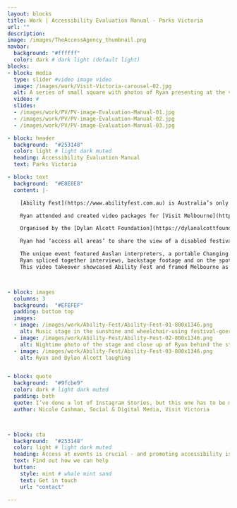 ```yaml
---
layout: blocks
title: Work | Accessibility Evaluation Manual - Parks Victoria
url: ""
description:
image: /images/TheAccessAgency_thumbnail.png
navbar:
  background: "#ffffff"
  color: dark # dark light (default light)
blocks:
- block: media
  type: slider #video image video
  image: /images/work/Visit-Victoria-carousel-02.jpg
  alt: A series of small square with photos of Ryan presenting at the visit victoria program
  video: #
  slides:
  - /images/work/PV/PV-image-Evaluation-Manual-01.jpg
  - /images/work/PV/PV-image-Evaluation-Manual-02.jpg
  - /images/work/PV/PV-image-Evaluation-Manual-03.jpg

- block: header
  background:  "#253148"
  color: light # light dark muted
  heading: Accessibility Evaluation Manual
  text: Parks Victoria

- block: text
  background:  "#E8E8E8"
  content: |-

    [Ability Fest](https://www.abilityfest.com.au) is Australia’s only fully accessible and inclusive music festival.

    Ryan attended and created video packages for [Visit Melbourne](https://www.visitmelbourne.com) that were then shared with their nine hundred thousand local and international followers.

    Organised by the [Dylan Alcott Foundation](https://dylanalcottfoundation.com.au) and Untitled Group, the 2021 event was held in Melbourne’s picturesque Alexandra Gardens. The headline acts were some of Australia’s top-notch regulars like *Alex the Astronaut*, *Illy*, *Pecking Duck*, *What So Not* and *Confidence Man*.

    Ryan had ‘access all areas’ to share the view of a disabled festivalgoer. He attended with another wheelchair user, Sebastian, and his carer Michael. They arrived and got the lay of the land, checking out the food trucks, dancefloors and raised viewing areas.

    The unique event featured Auslan interpreters, a portable Changing Places toilet, matting throughout, a sensory chill zone, elevated viewing platforms and lots more.
    Ryan spliced together interviews, backstage footage and on the spot reviews and fireworks. The video wrapped up with suggestions of other accessible live music options in Melbourne.
    This video takeover showcased Ability Fest and framed Melbourne as a safe, inclusive and accessible city – reinforcing our liveable city credentials to visitors.



- block: images
  columns: 3
  background:  "#EFEFEF"
  padding: bottom top
  images:
  - image: /images/work/Ability-Fest/Ability-Fest-01-800x1346.png
    alt: Music stage in the sunshine and wheelchair-using festival-goer smiling   
  - image: /images/work/Ability-Fest/Ability-Fest-02-800x1346.png
    alt: Nightime photo of the stage and close up of Ryan behind the stage
  - image: /images/work/Ability-Fest/Ability-Fest-03-800x1346.png
    alt: Ryan and Dylan Alcott laughing


- block: quote
  background:  "#9fcbe9"
  color: dark # light dark muted
  padding: both
  quote: I’ve done a lot of Instagram Stories, but this one has to be my favourite ...and if you’re interested in accessible tourism content creation, Ryan Smith is your guy
  author: Nicole Cashman, Social & Digital Media, Visit Victoria



- block: cta
  background:  "#253148"
  color: light # light dark muted
  heading: Access at events is crucial - and promoting accessibility is good marketing
  text: Find out how we can help
  button:
    style: mint # whale mint sand
    text: Get in touch
    url: "contact"

---
```

